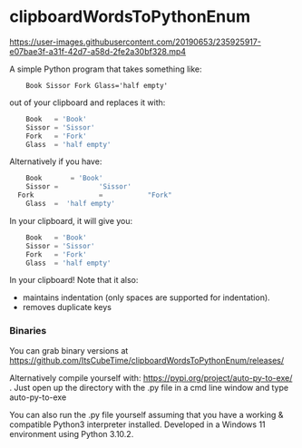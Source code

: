 # clipboardWordsToPythonEnum



https://user-images.githubusercontent.com/20190653/235925917-e07bae3f-a31f-42d7-a58d-2fe2a30bf328.mp4



A simple Python program that takes something like:

```
    Book Sissor Fork Glass='half empty'
```

out of your clipboard and replaces it with:

```py
    Book   = 'Book'
    Sissor = 'Sissor'
    Fork   = 'Fork'
    Glass  = 'half empty'
```

Alternatively if you have:

```py
    Book       = 'Book'
    Sissor =          'Sissor'
  Fork                =           "Fork"
    Glass  =  'half empty'
```

In your clipboard, it will give you:

```py
    Book   = 'Book'
    Sissor = 'Sissor'
    Fork   = 'Fork'
    Glass  = 'half empty'
```

In your clipboard! Note that it also:
* maintains indentation (only spaces are supported for indentation).
* removes duplicate keys

### Binaries

You can grab binary versions at https://github.com/ItsCubeTime/clipboardWordsToPythonEnum/releases/

Alternatively compile yourself with: https://pypi.org/project/auto-py-to-exe/ . Just open up the directory with the .py file in a cmd line window and type auto-py-to-exe

You can also run the .py file yourself assuming that you have a working & compatible Python3 interpreter installed. Developed in a Windows 11 environment using Python 3.10.2.
